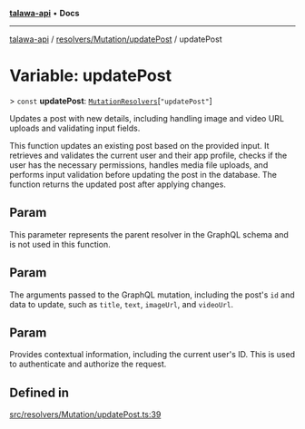 [**talawa-api**](../../../../README.md) • **Docs**

***

[talawa-api](../../../../modules.md) / [resolvers/Mutation/updatePost](../README.md) / updatePost

# Variable: updatePost

\> `const` **updatePost**: [`MutationResolvers`](../../../../types/generatedGraphQLTypes/type-aliases/MutationResolvers.md)\[`"updatePost"`\]

Updates a post with new details, including handling image and video URL uploads and validating input fields.

This function updates an existing post based on the provided input. It retrieves and validates the current user and their app profile, checks if the user has the necessary permissions, handles media file uploads, and performs input validation before updating the post in the database. The function returns the updated post after applying changes.

## Param

This parameter represents the parent resolver in the GraphQL schema and is not used in this function.

## Param

The arguments passed to the GraphQL mutation, including the post's `id` and data to update, such as `title`, `text`, `imageUrl`, and `videoUrl`.

## Param

Provides contextual information, including the current user's ID. This is used to authenticate and authorize the request.

## Defined in

[src/resolvers/Mutation/updatePost.ts:39](https://github.com/PalisadoesFoundation/talawa-api/blob/0e711c6a6b57f55ab5776fc9c8edfc5ebc0b3d70/src/resolvers/Mutation/updatePost.ts#L39)
